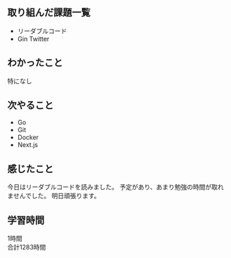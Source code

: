 ## 取り組んだ課題一覧
- リーダブルコード
- Gin Twitter

## わかったこと
特になし

## 次やること
- Go
- Git
- Docker
- Next.js

## 感じたこと
今日はリーダブルコードを読みました。
予定があり、あまり勉強の時間が取れませんでした。
明日頑張ります。

## 学習時間
1時間<br />
合計1283時間
